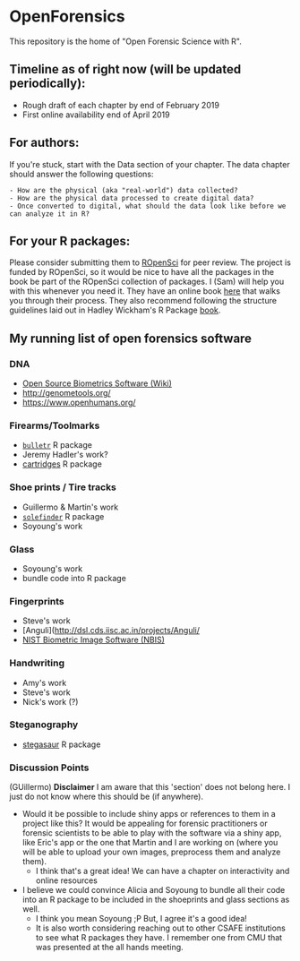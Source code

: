 # OpenForensics

This repository is the home of "Open Forensic Science with R". 

## Timeline as of right now (will be updated periodically): 

- Rough draft of each chapter by end of February 2019
- First online availability end of April 2019 

## For authors: 

If you're stuck, start with the Data section of your chapter. The data chapter should answer the following questions: 

    - How are the physical (aka "real-world") data collected?
    - How are the physical data processed to create digital data? 
    - Once converted to digital, what should the data look like before we can analyze it in R? 
        
## For your R packages: 

Please consider submitting them to [ROpenSci](https://github.com/ropensci/onboarding) for peer review. The project is funded by ROpenSci, so it would be nice to have all the packages in the book be part of the ROpenSci collection of packages. I (Sam) will help you with this whenever you need it. They have an online book [here](https://ropensci.github.io/dev_guide/) that walks you through their process. They also recommend following the structure guidelines laid out in Hadley Wickham's R Package [book](http://r-pkgs.had.co.nz/). 


## My running list of open forensics software

### DNA

- [Open Source Biometrics Software (Wiki)](https://en.wikipedia.org/wiki/List_of_open-source_bioinformatics_software)
- http://genometools.org/
- https://www.openhumans.org/

### Firearms/Toolmarks

- [`bulletr`](https://github.com/erichare/bulletr) R package
- Jeremy Hadler's work? 
- [cartridges](https://github.com/xhtai/cartridges) R package 

### Shoe prints / Tire tracks

- Guillermo & Martin's work
- [`solefinder`](https://github.com/CSAFE-ISU/solefinder) R package
- Soyoung's work

### Glass 

- Soyoung's work
- bundle code into R package

### Fingerprints

- Steve's work 
- [Anguli](http://dsl.cds.iisc.ac.in/projects/Anguli/
- [NIST Biometric Image Software (NBIS)](https://www.nist.gov/services-resources/software/nist-biometric-image-software-nbis)

### Handwriting 

- Amy's work
- Steve's work
- Nick's work (?) 

### Steganography

- [stegasaur](https://github.com/richfitz/stegasaur) R package

### Discussion Points

(GUillermo) **Disclaimer** I am aware that this 'section' does not belong here. I just do not know where this should be (if anywhere).

- Would it be possible to include shiny apps or references to them in a project like this? It would be appealing for forensic practitioners or forensic scientists to be able to play with the software via a shiny app, like Eric's app or the one that Martin and I are working on (where you will be able to upload your own images, preprocess them and analyze them).
    - I think that's a great idea! We can have a chapter on interactivity and online resources
- I believe we could convince Alicia and Soyoung to bundle all their code into an R package to be included in the shoeprints and glass sections as well.
    - I think you mean Soyoung ;P But, I agree it's a good idea! 
    - It is also worth considering reaching out to other CSAFE institutions to see what R packages they have. I remember one from CMU that was presented at the all hands meeting. 


